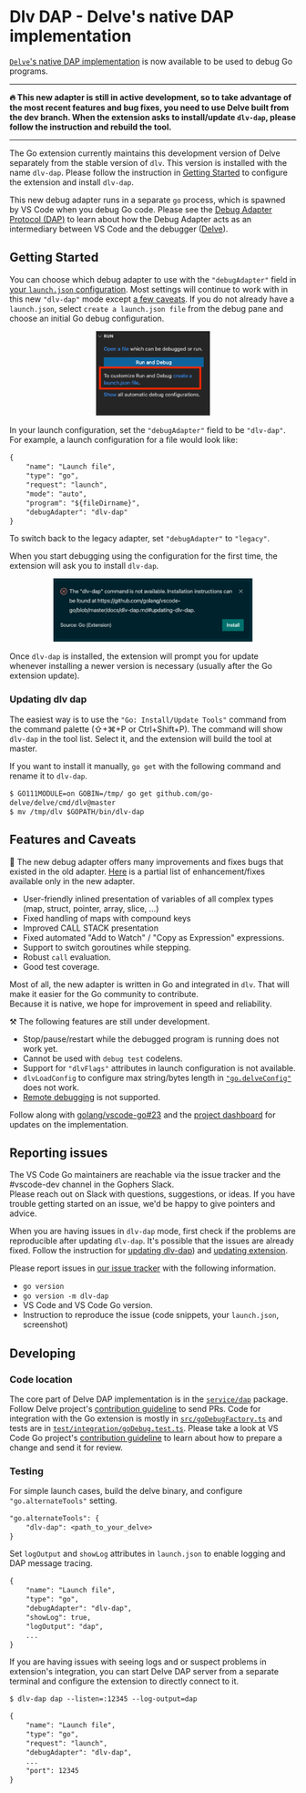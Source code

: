 # Dlv DAP - Delve's native DAP implementation

[`Delve`'s native DAP implementation](https://github.com/go-delve/delve/tree/master/service/dap) is now available to be used to debug Go programs.

_________________
**🔥 This new adapter is still in active development, so to take advantage of the most recent features and bug fixes, you need to use Delve built from the dev branch. When the extension asks to install/update `dlv-dap`, please follow the instruction and rebuild the tool.**
_________________

The Go extension currently maintains this development version of Delve separately from the stable version of `dlv`. This version is installed with the name `dlv-dap`. Please follow the instruction in [Getting Started](#getting-started) to configure the extension and install `dlv-dap`.

This new debug adapter runs in a separate `go` process, which is spawned by VS Code when you debug Go code.
Please see the [Debug Adapter Protocol (DAP)](https://microsoft.github.io/debug-adapter-protocol/) to learn about how the Debug Adapter acts as an intermediary between VS Code and the debugger ([Delve](https://github.com/go-delve/delve)).


## Getting Started

You can choose which debug adapter to use with the `"debugAdapter"` field in [your `launch.json` configuration](https://github.com/golang/vscode-go/blob/master/docs/debugging.md#snippets). Most settings will continue to work with in this new `"dlv-dap"` mode except [a few caveats](#features-and-caveats).
If you do not already have a `launch.json`, select `create a launch.json file` from the debug pane and choose an initial Go debug configuration.

<div style="text-align: center;"><img src="images/createlaunchjson.png" width=200 alt="The debug pane with the option to create launch.json"> </div>

In your launch configuration, set the `"debugAdapter"` field to be `"dlv-dap"`. For example, a launch configuration for a file would look like:

```json5
{
    "name": "Launch file",
    "type": "go",
    "request": "launch",
    "mode": "auto",
    "program": "${fileDirname}",
    "debugAdapter": "dlv-dap"
}
```

To switch back to the legacy adapter, set `"debugAdapter"` to `"legacy"`.

When you start debugging using the configuration for the first time, the extension will ask you to install `dlv-dap`.

<div style="text-align: center;"><img src="images/dlv-dap-install-prompt.gif" width=350 alt="missing tool notification"> </div>

Once `dlv-dap` is installed, the extension will prompt you for update whenever installing a newer version is necessary (usually after the Go extension update).

### Updating dlv dap
The easiest way is to use the `"Go: Install/Update Tools"` command from the command palette (⇧+⌘+P or Ctrl+Shift+P). The command will show `dlv-dap` in the tool list. Select it, and the extension will build the tool at master.

If you want to install it manually, `go get` with the following command and rename it to `dlv-dap`.

```
$ GO111MODULE=on GOBIN=/tmp/ go get github.com/go-delve/delve/cmd/dlv@master
$ mv /tmp/dlv $GOPATH/bin/dlv-dap
```

## Features and Caveats
<!-- TODO: update the debugging section of features.md using dlv-dap mode -->

🎉  The new debug adapter offers many improvements and fixes bugs that existed in the old adapter. [Here](https://github.com/golang/vscode-go/issues?q=is%3Aissue+label%3Afixedindlvdaponly) is a partial list of enhancement/fixes available only in the new adapter.

* User-friendly inlined presentation of variables of all complex types (map, struct, pointer, array, slice, ...)
* Fixed handling of maps with compound keys
* Improved CALL STACK presentation
* Fixed automated "Add to Watch" / "Copy as Expression" expressions.
* Support to switch goroutines while stepping.
* Robust `call` evaluation.
* Good test coverage.


Most of all, the new adapter is written in Go and integrated in `dlv`. That will make it easier for the Go community to contribute. </br>
Because it is native, we hope for improvement in speed and reliability.

⚒️ The following features are still under development. 

* Stop/pause/restart while the debugged program is running does not work yet.
* Cannot be used with `debug test` codelens.
* Support for `"dlvFlags"` attributes in launch configuration is not available.
* `dlvLoadConfig` to configure max string/bytes length in [`"go.delveConfig"`](https://github.com/golang/vscode-go/blob/master/docs/debugging.md#configuration) does not work.
* [Remote debugging](https://github.com/golang/vscode-go/blob/master/docs/debugging.md#remote-debugging) is not supported.

Follow along with [golang/vscode-go#23](https://github.com/golang/vscode-go/issues/23) and the [project dashboard](https://github.com/golang/vscode-go/projects/3) for updates on the implementation.

## Reporting issues

The VS Code Go maintainers are reachable via the issue tracker and the #vscode-dev channel in the Gophers Slack. </br>
Please reach out on Slack with questions, suggestions, or ideas. If you have trouble getting started on an issue, we'd be happy to give pointers and advice.

When you are having issues in `dlv-dap` mode, first check if the problems are reproducible after updating `dlv-dap`. It's possible that the issues are already fixed. Follow the instruction for [updating dlv-dap](#updating-dlv-dap)) and [updating extension](https://code.visualstudio.com/docs/editor/extension-gallery#_extension-autoupdate).

Please report issues in [our issue tracker](https://github.com/golang/vscode-go/issues) with the following information.

* `go version`
* `go version -m dlv-dap`
* VS Code and VS Code Go version.
* Instruction to reproduce the issue (code snippets, your `launch.json`, screenshot)

## Developing

### Code location
The core part of Delve DAP implementation is in the [`service/dap`](https://github.com/go-delve/delve/tree/master/service/dap) package. Follow Delve project's [contribution guideline](https://github.com/go-delve/delve/blob/master/CONTRIBUTING.md#contributing-code) to send PRs.
Code for integration with the Go extension is mostly in [`src/goDebugFactory.ts`](https://github.com/golang/vscode-go/blob/master/src/goDebugFactory.ts) and tests are in [`test/integration/goDebug.test.ts`](https://github.com/golang/vscode-go/blob/master/test/integration/goDebug.test.ts). Please take a look at VS Code Go project's [contribution guideline](https://github.com/golang/vscode-go/blob/master/docs/contributing.md) to learn about how to prepare a change and send it for review.

### Testing
For simple launch cases, build the delve binary, and configure `"go.alternateTools"` setting.

```json5
"go.alternateTools": {
    "dlv-dap": <path_to_your_delve>
}
```

Set `logOutput` and `showLog` attributes in `launch.json` to enable logging and DAP message tracing.
```json5
{
    "name": "Launch file",
    "type": "go",
    "debugAdapter": "dlv-dap",
    "showLog": true,
    "logOutput": "dap",
    ...
}
```

If you are having issues with seeing logs and or suspect problems in extension's integration, you can start Delve DAP server from a separate terminal and configure the extension to directly connect to it.

```
$ dlv-dap dap --listen=:12345 --log-output=dap
```

```json5
{
    "name": "Launch file",
    "type": "go",
    "request": "launch",
    "debugAdapter": "dlv-dap",
    ...
    "port": 12345
}
```
